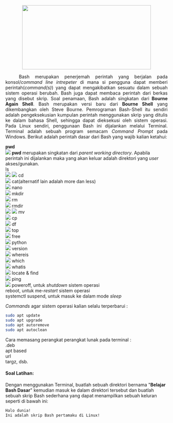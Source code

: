 <p align="center">
<img src="https://i.imgur.com/mrz6KQC.jpg" width=400 height=200>
</p>
<p align=justify>&emsp;&emsp;&emsp;Bash merupakan penerjemah perintah yang berjalan pada konsol/<i>command line intrepeter</i> di mana si pengguna dapat memberi perintah(<i>command(s)</i>) yang dapat mengakibatkan sesuatu dalam sebuah sistem operasi berubah. Bash juga dapat membaca perintah dari berkas yang disebut skrip. Soal penamaan, Bash adalah singkatan dari <b>Bourne Again Shell</b>. Bash merupakan versi baru dari <b>Bourne Shell</b> yang dikembangkan oleh Steve Bourne. Pemrograman Bash-Shell itu sendiri adalah pengeksekusian kumpulan perintah menggunakan skrip yang ditulis ke dalam bahasa Shell, sehingga dapat dieksekusi oleh sistem operasi. Pada Linux sendiri, penggunaan Bash ini dijalankan melalui Terminal. Terminal adalah sebuah program semacam <i>Command Prompt</i> pada Windows. Berikut adalah perintah dasar dari Bash yang wajib kalian ketahui:</p>

<strong>pwd</strong><br>
<img src="https://i.imgur.com/gD1p5AB.jpg">
<strong>pwd</strong> merupakan singkatan dari <i>parent working directory</i>. Apabila perintah ini dijalankan maka yang akan keluar adalah direktori yang <i>user</i> akses/gunakan.<br> 
ls<br>
<img src="https://i.imgur.com/tZ0tfy3.jpg">
<img src="https://i.imgur.com/fdbgNRU.jpg">
cd<br>
<img src="https://i.imgur.com/qpsMMXl.jpg">
cat(alternatif lain adalah more dan less)<br>
<img src="https://i.imgur.com/NmvXtbW.jpg">
nano<br>
<img src="https://i.imgur.com/kxKpeOc.jpg">
mkdir<br>
<img src="https://i.imgur.com/31GqdYN.jpg">
rm<br>
<img src="https://i.imgur.com/lKqlFlA.jpg">
rmdir<br>
<img src="https://i.imgur.com/iZZSk6J.jpg">
<img src="https://i.imgur.com/1lm23Mx.jpg">
mv<br>
<img src="https://i.imgur.com/QhszljR.jpg">
cp<br>
<img src="https://i.imgur.com/MkFlgju.jpg">
df<br>
<img src="https://i.imgur.com/7vAOTk0.jpg">
top<br>
<img src="https://i.imgur.com/Hisy2iL.jpg">
free<br>
<img src="https://i.imgur.com/U1atX7t.jpg">
python<br>
<img src="https://i.imgur.com/MvFLai5.jpg">
version<br>
<img src="https://i.imgur.com/aVH4kFt.jpg">
whereis<br>
<img src="https://i.imgur.com/1f9urIx.jpg">
which<br>
<img src="https://i.imgur.com/WvLDD4t.jpg">
whatis<br>
<img src="https://i.imgur.com/ECiZDgB.jpg">
locate & find<br>
<img src="https://i.imgur.com/U1q8HEX.jpg">
ping<br>
<img src="https://i.imgur.com/U5qZttP.jpg">
poweroff, untuk <i>shutdown</i> sistem operasi<br>
reboot, untuk me-<i>restart</i> sistem operasi<br>
systemctl suspend, untuk masuk ke dalam mode <i>sleep</i><br>

<i>Commands</i> agar sistem operasi kalian selalu terperbarui :<br>
```bash
sudo apt update
sudo apt upgrade
sudo apt autoremove
sudo apt autoclean
```
Cara memasang perangkat perangkat lunak pada terminal :<br>
.deb<br>
apt based<br>
url<br>
targz, dsb.
#### Soal Latihan:
Dengan menggunakan Terminal, buatlah sebuah direktori bernama "<b>Belajar Bash Dasar</b>" kemudian masuk ke dalam direktori tersebut dan buatlah sebuah skrip Bash sederhana yang dapat menampilkan sebuah keluran seperti di bawah ini:
```bash
Halo dunia!
Ini adalah skrip Bash pertamaku di Linux!
```
